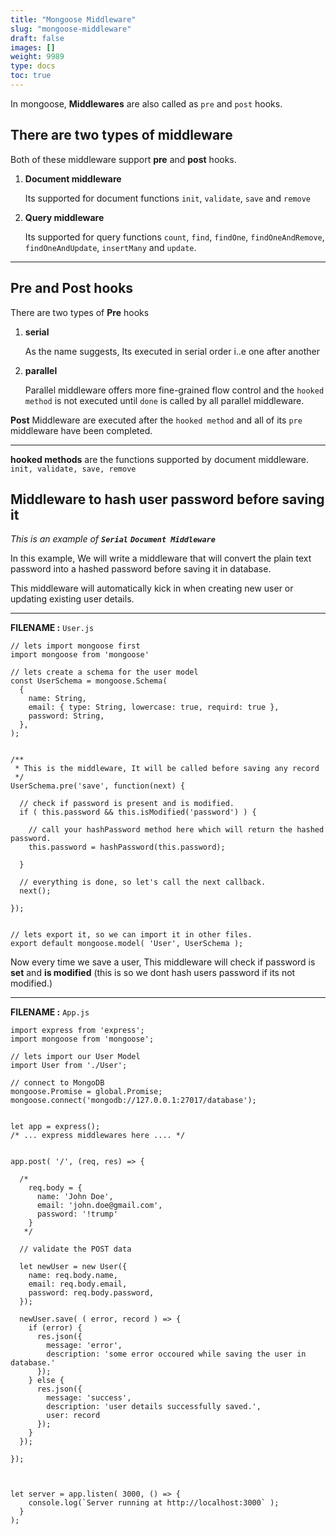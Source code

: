 ```yaml
---
title: "Mongoose Middleware"
slug: "mongoose-middleware"
draft: false
images: []
weight: 9989
type: docs
toc: true
---
```


In mongoose, **Middlewares** are also called as `pre` and `post` hooks.

## There are two types of middleware ## 
Both of these middleware support **pre** and **post** hooks.


1. **Document middleware**

    Its supported for document functions `init`, `validate`, `save` and `remove`


2. **Query middleware**

    Its supported for query functions `count`, `find`, `findOne`, `findOneAndRemove`, `findOneAndUpdate`, `insertMany` and `update`.

---

## Pre and Post hooks

There are two types of **Pre** hooks

1. **serial**

    As the name suggests, Its executed in serial order i..e one after another


2. **parallel**

   Parallel middleware offers more fine-grained flow control and the `hooked method` is not executed until `done` is called by all parallel middleware.


**Post** Middleware are executed after the `hooked method` and all of its `pre` middleware have been completed.

---

**hooked methods** are the functions supported by document middleware. `init, validate, save, remove`

## Middleware to hash user password before saving it
*This is an example of **`Serial`** **`Document Middleware`***

In this example, We will write a middleware that will convert the plain text password into a hashed password before saving it in database.

This middleware will automatically kick in when creating new user or updating existing user details.


---


**FILENAME :** `User.js`

<!-- language: lang-js -->
    // lets import mongoose first
    import mongoose from 'mongoose'
    
    // lets create a schema for the user model
    const UserSchema = mongoose.Schema(
      {
        name: String,
        email: { type: String, lowercase: true, requird: true },
        password: String,
      },
    );
    
    
    /**
     * This is the middleware, It will be called before saving any record
     */
    UserSchema.pre('save', function(next) {
    
      // check if password is present and is modified.
      if ( this.password && this.isModified('password') ) {
    
        // call your hashPassword method here which will return the hashed password.
        this.password = hashPassword(this.password);
    
      }
    
      // everything is done, so let's call the next callback.
      next();
    
    });
    
    
    // lets export it, so we can import it in other files.
    export default mongoose.model( 'User', UserSchema );


Now every time we save a user, This middleware will check if password is **set** and **is modified** (this is so we dont hash users password if its not modified.)

---

**FILENAME :** `App.js`
<!-- language: lang-js -->

    import express from 'express';
    import mongoose from 'mongoose';
    
    // lets import our User Model
    import User from './User';
    
    // connect to MongoDB
    mongoose.Promise = global.Promise;
    mongoose.connect('mongodb://127.0.0.1:27017/database');
    
    
    let app = express();
    /* ... express middlewares here .... */
    
    
    app.post( '/', (req, res) => {
    
      /*
        req.body = {
          name: 'John Doe',
          email: 'john.doe@gmail.com',
          password: '!trump'
        }
       */
    
      // validate the POST data
    
      let newUser = new User({
        name: req.body.name,
        email: req.body.email,
        password: req.body.password,
      });
    
      newUser.save( ( error, record ) => {
        if (error) {
          res.json({
            message: 'error',
            description: 'some error occoured while saving the user in database.'
          });
        } else {
          res.json({
            message: 'success',
            description: 'user details successfully saved.',
            user: record
          });
        }
      });
    
    });
    
    
    
    let server = app.listen( 3000, () => {
        console.log(`Server running at http://localhost:3000` );
      }
    );








